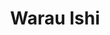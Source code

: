 --- 
title: "Warau Ishi"
publishdate: "2019-2-20T16:48:46+02:00"
src: "https://365manga.net/manga/warau-ishi"
image: "https://data.365manga.net/images/thumbnails/30483-warau-ishi.jpg"
description: " Warau Ishi summary is updating. Come visit Mangakakalot.com sometime to read the latest chapter of Warau Ishi. If you have any question about this manga, Please don't hesitate to contact us or translate team. Hope you enjoy it."
---